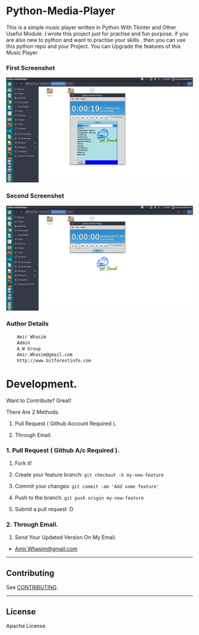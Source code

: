 # Python-Media-Player
This is a simple music player written in Python With Tkinter and Other Useful Module. I wrote this project just 
for practise and fun purpose. if you are also new to python and want to practise your skills . then you can use this
python repo and your Project. You can Upgrade the features of this Music Player

### First Screenshot
![Screenshot](src/test.png?raw=true "Screen1")

### Second Screenshot
![Screenshot](src/test1.png?raw=true "Screen2")

###  Author Details
```
    Amir Whasim
    Admin
    A.W Group
    Amir.Whasim@gmail.com
    http://www.bitforestinfo.com
```


# Development.


Want to Contribute? Great!


There Are 2 Methods.

1. Pull Request ( Github Account Required ).

2. Through Email.


### 1. Pull Request ( Github A/c Required ). 

1. Fork it!

2. Create your feature branch: `git checkout -b my-new-feature`

3. Commit your changes: `git commit -am 'Add some feature'`

4. Push to the branch: `git push origin my-new-feature`

5. Submit a pull request :D



### 2. Through Email.

1. Send Your Updated Version On My Email.

- Amir.Whasim@gmail.com


-----

## Contributing

See [CONTRIBUTING](/CONTRIBUTING.md).

----

## License

Apache License



